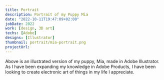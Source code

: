 ```yaml
---
title: Portrait
description: Portrait of my Puppy Mia 
date: "2022-10-11T19:47:09+02:00"
jobDate: 2022
work: [design, 3D art]
techs: [Adobe]
designs: [Illustrator]
thumbnail: portrait/mia-portrait.png
projectUrl: 
---
```


Above is an illustrated version of my puppy, Mia, made in Adobe Illustrator. As I have been expanding my knowledge in Adobe Products, I have been looking to create electronic art of things in my life I appreciate.